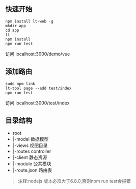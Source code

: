 ## 快速开始

```
npm install lt-web -g
mkdir app
cd app
lt
npm install 
npm run test
```
访问 localhost:3000/demo/vue

## 添加路由
```
sudo npm link
lt-tool page --add test/index 
npm run test
```
访问 localhost:3000/test/index


## 目录结构

* root
*   |-model            数据模型
*   |-views            视图目录
*   |-routes           controller
*   |-client           静态资源
*   |-module           公共模块
*   |-route.json       路由表

> 注释:nodejs 版本必须大于6.8.0,否则npm run test会报错